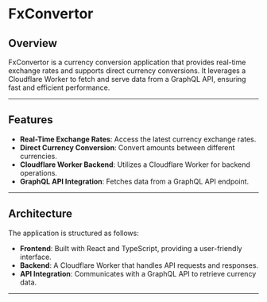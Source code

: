 # FxConvertor

## Overview

FxConvertor is a currency conversion application that provides real-time exchange rates and supports direct currency conversions. It leverages a Cloudflare Worker to fetch and serve data from a GraphQL API, ensuring fast and efficient performance.

---

## Features

- **Real-Time Exchange Rates**: Access the latest currency exchange rates.
- **Direct Currency Conversion**: Convert amounts between different currencies.
- **Cloudflare Worker Backend**: Utilizes a Cloudflare Worker for backend operations.
- **GraphQL API Integration**: Fetches data from a GraphQL API endpoint.

---

## Architecture

The application is structured as follows:

- **Frontend**: Built with React and TypeScript, providing a user-friendly interface.
- **Backend**: A Cloudflare Worker that handles API requests and responses.
- **API Integration**: Communicates with a GraphQL API to retrieve currency data.

---


